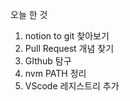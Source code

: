 
오늘 한 것
1. notion to git 찾아보기
2. Pull Request 개념 찾기
3. GIthub 탐구
4. nvm PATH 정리
5. VScode 레지스트리 추가

